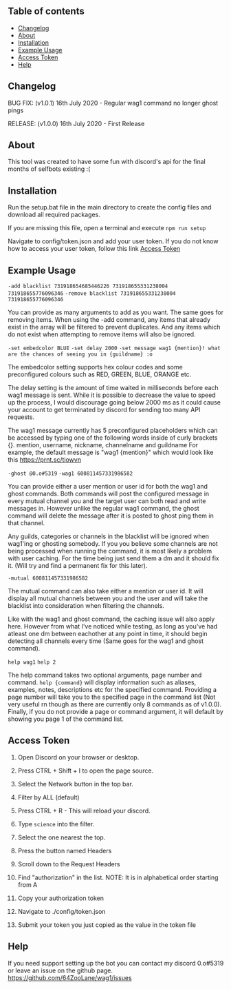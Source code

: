 ## Table of contents
- [Changelog](#changelog)
- [About](#about)
- [Installation](#installation)
- [Example Usage](#example-usage)
- [Access Token](#access-token)
- [Help](#help)

## Changelog

BUG FIX: (v1.0.1) 16th July 2020 - Regular wag1 command no longer ghost pings

RELEASE: (v1.0.0) 16th July 2020 - First Release

## About

This tool was created to have some fun with discord's api for the final months of selfbots existing :(

## Installation

Run the setup.bat file in the main directory to create the config files and download all required packages.

If you are missing this file, open a terminal and execute `npm run setup`

Navigate to config/token.json and add your user token.
If you do not know how to access your user token, follow this link [Access Token](#access-token)

## Example Usage

`-add blacklist 731918654685446226 731918655331238004 731918655776096346`
`-remove blacklist 731918655331238004 731918655776096346`

You can provide as many arguments to add as you want. The same goes for removing items.
When using the -add command, any items that already exist in the array will be filtered to
prevent duplicates. And any items which do not exist when attempting to remove items will 
also be ignored.

`-set embedcolor BLUE`
`-set delay 2000`
`-set message wag1 {mention}! what are the chances of seeing you in {guildname} :o`

The embedcolor setting supports hex colour codes and some preconfigured colours such
as RED, GREEN, BLUE, ORANGE etc.

The delay setting is the amount of time waited in milliseconds before each wag1 message is sent.
While it is possible to decrease the value to speed up the process, I would discourage going
below 2000 ms as it could cause your account to get terminated by discord for sending too many API requests.

The wag1 message currently has 5 preconfigured placeholders which can be accessed by typing one of
the following words inside of curly brackets {}. mention, username, nickname, channelname and guildname
For example, the default message is "wag1 {mention}" which would look like this https://prnt.sc/tiowvn

`-ghost @0.o#5319`
`-wag1 600811457331986582`

You can provide either a user mention or user id for both the wag1 and ghost commands. Both commands
will post the configured message in every mutual channel you and the target user can both read and
write messages in. However unlike the regular wag1 command, the ghost command will delete the message
after it is posted to ghost ping them in that channel.

Any guilds, categories or channels in the blacklist will be ignored when wag1'ing or ghosting somebody.
If you you believe some channels are not being processed when running the command, it is most likely
a problem with user caching. For the time being just send them a dm and it should fix it. (Will try and
find a permanent fix for this later).

`-mutual 600811457331986582`

The mutual command can also take either a mention or user id. It will display all mutual channels between
you and the user and will take the blacklist into consideration when filtering the channels.

Like with the wag1 and ghost command, the caching issue will also apply here. However from what I've noticed
while testing, as long as you've had atleast one dm between eachother at any point in time, it should begin
detecting all channels every time (Same goes for the wag1 and ghost command).

`help wag1`
`help 2`

The help command takes two optional arguments, page number and command. `help {command}` will display
information such as aliases, examples, notes, descriptions etc for the specified command. Providing a
page number will take you to the specified page in the command list (Not very useful rn though as there are 
currently only 8 commands as of v1.0.0). Finally, if you do not provide a page or command argument, it will
default by showing you page 1 of the command list.

## Access Token

1) Open Discord on your browser or desktop.
2) Press CTRL + Shift + I to open the page source.
3) Select the Network button in the top bar.
4) Filter by ALL (default)
5) Press CTRL + R - This will reload your discord.
6) Type `science` into the filter.
7) Select the one nearest the top.
8) Press the button named Headers
9) Scroll down to the Request Headers
10) Find "authorization" in the list.
NOTE: It is in alphabetical order starting from A

11) Copy your authorization token
12) Navigate to ./config/token.json
13) Submit your token you just copied as the value in the token file

## Help

If you need support setting up the bot you can contact my discord 0.o#5319
or leave an issue on the github page. https://github.com/64ZooLane/wag1/issues
